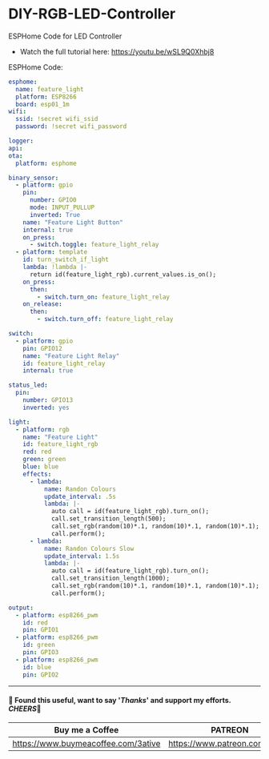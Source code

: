 # DIY-RGB-LED-Controller
ESPHome Code for LED Controller

* Watch the full tutorial here: https://youtu.be/wSL9Q0Xhbj8

ESPHome Code:
```yaml
esphome:
  name: feature_light
  platform: ESP8266
  board: esp01_1m
wifi:
  ssid: !secret wifi_ssid
  password: !secret wifi_password

logger:
api:
ota:
  platform: esphome

binary_sensor:
  - platform: gpio
    pin:
      number: GPIO0
      mode: INPUT_PULLUP
      inverted: True
    name: "Feature Light Button"
    internal: true
    on_press:
      - switch.toggle: feature_light_relay
  - platform: template
    id: turn_switch_if_light
    lambda: !lambda |-
      return id(feature_light_rgb).current_values.is_on();
    on_press:
      then:
        - switch.turn_on: feature_light_relay
    on_release:
      then:
        - switch.turn_off: feature_light_relay

switch:
  - platform: gpio
    pin: GPIO12
    name: "Feature Light Relay"
    id: feature_light_relay
    internal: true

status_led:
  pin:
    number: GPIO13
    inverted: yes

light:
  - platform: rgb
    name: "Feature Light"
    id: feature_light_rgb
    red: red
    green: green
    blue: blue
    effects:
      - lambda:
          name: Randon Colours
          update_interval: .5s
          lambda: |-
            auto call = id(feature_light_rgb).turn_on();
            call.set_transition_length(500);
            call.set_rgb(random(10)*.1, random(10)*.1, random(10)*.1);
            call.perform();
      - lambda:
          name: Randon Colours Slow
          update_interval: 1.5s
          lambda: |-
            auto call = id(feature_light_rgb).turn_on();
            call.set_transition_length(1000);
            call.set_rgb(random(10)*.1, random(10)*.1, random(10)*.1);
            call.perform();

output:
  - platform: esp8266_pwm
    id: red
    pin: GPIO1
  - platform: esp8266_pwm
    id: green
    pin: GPIO3
  - platform: esp8266_pwm
    id: blue
    pin: GPIO2
```
___
#### 💖 Found this useful, want to say '*Thanks*' and support my efforts. *CHEERS*🍺
| Buy me a Coffee | PATREON |
|-----------------|---------|
| https://www.buymeacoffee.com/3ative | https://www.patreon.com/3ative |

